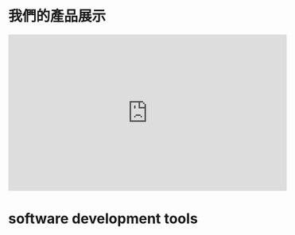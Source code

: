 # 我們的產品展示


<iframe 
    width="560" 
    height="315" 
    src="https://www.youtube.com/embed/pQHlcYE8I7Y" 
    frameborder="0" 
    allow="accelerometer; autoplay; encrypted-media; gyroscope; picture-in-picture" 
    allowfullscreen>
</iframe>

# software development tools  
<br>
